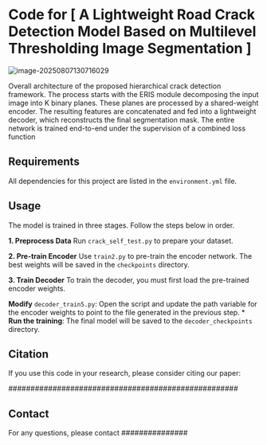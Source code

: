 # Code for [ A Lightweight Road Crack Detection Model Based on Multilevel Thresholding Image Segmentation ]

![image-20250807130716029](C:\Users\29657\AppData\Roaming\Typora\typora-user-images\image-20250807130716029.png)

Overall architecture of the proposed hierarchical crack detection framework. The process starts with the ERIS module decomposing the input image into K binary planes. These planes are processed by a shared-weight encoder. The resulting features are concatenated and fed into a lightweight decoder, which reconstructs the final segmentation mask. The entire network is trained end-to-end under the supervision of a combined loss function

## Requirements

All dependencies for this project are listed in the `environment.yml` file.

## Usage

The model is trained in three stages. Follow the steps below in order. 

**1. Preprocess Data** Run `crack_self_test.py` to prepare your dataset.

**2. Pre-train Encoder** Use `train2.py` to pre-train the encoder network. The best weights will be saved in the `checkpoints` directory. 

**3. Train Decoder** To train the decoder, you must first load the pre-trained encoder weights. 

**Modify** `decoder_train5.py`: Open the script and update the path variable for the encoder weights to point to the file generated in the previous step. * **Run the training**:  The final model will be saved to the `decoder_checkpoints` directory.

## Citation

If you use this code in your research, please consider citing our paper:

####################################################

## Contact

For any questions, please contact ###############